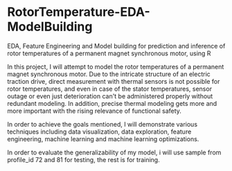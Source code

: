 # RotorTemperature-EDA-ModelBuilding
EDA, Feature Engineering and Model building for prediction and inference of rotor temperatures of a permanent magnet synchronous motor, using R

In this project, I will attempt to model the rotor temperatures of a permanent magnet synchronous motor. Due to the intricate structure of an electric traction drive, direct measurement with thermal sensors is not possible for rotor temperatures, and even in case of the stator temperatures, sensor outage or even just deterioration can't be administered properly without redundant modeling. In addition, precise thermal modeling gets more and more important with the rising relevance of functional safety.

In order to achieve the goals mentioned, I will demonstrate various techniques including data visualization, data exploration, feature engineering, machine learning and machine learning optimizations.

In order to evaluate the generalizability of my model, i will use sample from profile_id 72 and 81 for testing, the rest is for training.

